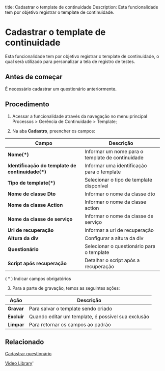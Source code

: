 title: Cadastrar o template de continuidade
Description: Esta funcionalidade tem por objetivo registrar o template de continuidade.
# Cadastrar o template de continuidade

Esta funcionalidade tem por objetivo registrar o template de continuidade, o qual será utilizado para personalizar a tela de registro de testes.

Antes de começar
--------------------

É necessário cadastrar um questionário anteriormente.

Procedimento
----------------

1.  Acessar a funcionalidade através da navegação no menu principal Processos \>
    Gerência de Continuidade \> Template;

2.  Na aba **Cadastro**, preencher os campos:

|Campo|Descrição|
|-----|-----------|
|**Nome(\*)**|Informar um nome para o template de continuidade|
|**Identificação do template de continuidade(\*)**|Informar uma identificação para o template|
|**Tipo de template(\*)**|Selecionar o tipo de template disponível|
|**Nome de classe Dto**|Informar o nome da classe dto|
|**Nome da classe Action**|Informar o nome da classe action|
|**Nome da classe de serviço**|Informar o nome da classe de serviço|
|**Url de recuperação**|Informar a url de recuperação|
|**Altura da div**|Configurar a altura da div|
|**Questionário**|Selecionar o questionário para o template|
|**Script após recuperação**|Detalhar o script após a recuperação|

( * ) Indicar campos obrigatórios

3.  Para a parte de gravação, temos as seguintes ações:

|Ação|Descrição|
|------|-----------|
|**Gravar**|Para salvar o template sendo criado|
|**Excluir**|Quando editar um template, é possível sua exclusão|
|**Limpar**|Para retornar os campos ao padrão|

Relacionado
----------------

[Cadastrar questionário](/pt-br/citsmart-platform-9/platform-administration/questionnaires/questionaires-management/register-questionnaire.html)

<i class='fa fa-youtube-play  fa-2x' style='color:#97ce17;vertical-align: middle;'> </i> [Video Library](https://www.youtube.com/playlist?list=PLB5qK2uzf2RPHLLyCQ9CqOeIt08azAa6k)'

<!-- !!! tip "About"

    <b>Product/Version:</b> CITSmart | 9.00 &nbsp;&nbsp;
    <b>Updated:</b>01/15/2019 – Larissa Lourenço
